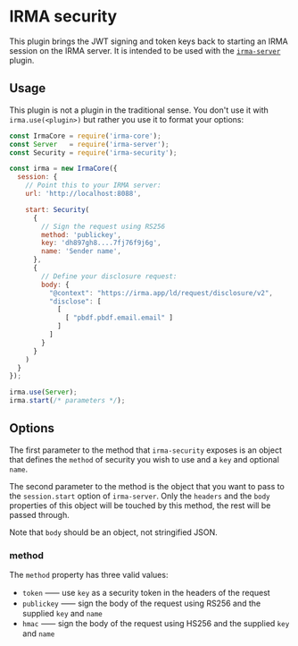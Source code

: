 # IRMA security

This plugin brings the JWT signing and token keys back to starting an IRMA
session on the IRMA server. It is intended to be used with the
[`irma-server`](../irma-server) plugin.

## Usage

This plugin is not a plugin in the traditional sense. You don't use it with
`irma.use(<plugin>)` but rather you use it to format your options:

```javascript
const IrmaCore = require('irma-core');
const Server   = require('irma-server');
const Security = require('irma-security');

const irma = new IrmaCore({
  session: {
    // Point this to your IRMA server:
    url: 'http://localhost:8088',

    start: Security(
      {
        // Sign the request using RS256
        method: 'publickey',
        key: 'dh897gh8....7fj76f9j6g',
        name: 'Sender name',
      },
      {
        // Define your disclosure request:
        body: {
          "@context": "https://irma.app/ld/request/disclosure/v2",
          "disclose": [
            [
              [ "pbdf.pbdf.email.email" ]
            ]
          ]
        }
      }
    )
  }
});

irma.use(Server);
irma.start(/* parameters */);
```

## Options

The first parameter to the method that `irma-security` exposes is an object that
defines the `method` of security you wish to use and a `key` and optional
`name`.

The second parameter to the method is the object that you want to pass to the
`session.start` option of `irma-server`. Only the `headers` and the `body`
properties of this object will be touched by this method, the rest will be
passed through.

Note that `body` should be an object, not stringified JSON.

### method

The `method` property has three valid values:

* `token` ⸺ use `key` as a security token in the headers of the request
* `publickey` ⸺ sign the body of the request using RS256 and the supplied `key` and `name`
* `hmac` ⸺ sign the body of the request using HS256 and the supplied `key` and `name`
